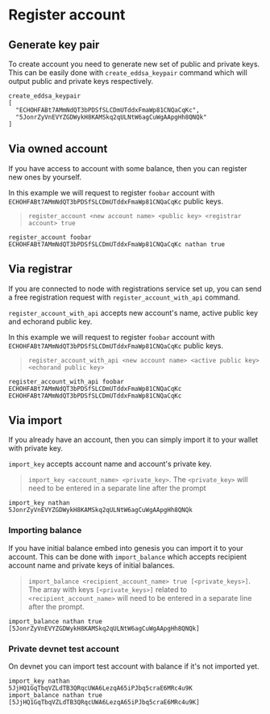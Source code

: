 # Register account
## Generate key pair
To create account you need to generate new set of public and private keys. This can be easily done with `create_eddsa_keypair` command which will output public and private keys respectively.

```
create_eddsa_keypair 
[
  "ECHOHFABt7AMmNdQT3bPDSfSLCDmUTddxFmaWp81CNQaCqKc",
  "5JonrZyVnEVYZGDWykH8KAMSkq2qULNtW6agCuWgAApgHh8QNQk"
]
```

## Via owned account
If you have access to account with some balance, then you can register new ones by yourself.

In this example we will request to register `foobar` account with `ECHOHFABt7AMmNdQT3bPDSfSLCDmUTddxFmaWp81CNQaCqKc` public keys.

> `register_account <new account name> <public key> <registrar account> true`

```
register_account foobar ECHOHFABt7AMmNdQT3bPDSfSLCDmUTddxFmaWp81CNQaCqKc nathan true
```

## Via registrar
If you are connected to node with registrations service set up, you can send a free registration request with `register_account_with_api` command.

`register_account_with_api` accepts new account's name, active public key and echorand public key.

In this example we will request to register `foobar` account with `ECHOHFABt7AMmNdQT3bPDSfSLCDmUTddxFmaWp81CNQaCqKc` public keys.

> `register_account_with_api <new account name> <active public key> <echorand public key>`

```
register_account_with_api foobar ECHOHFABt7AMmNdQT3bPDSfSLCDmUTddxFmaWp81CNQaCqKc ECHOHFABt7AMmNdQT3bPDSfSLCDmUTddxFmaWp81CNQaCqKc
```

## Via import
If you already have an account, then you can simply import it to your wallet with private key.

`import_key` accepts account name and account's private key. 

> `import_key <account_name> <private_key>`. 
The `<private_key>` will need to be entered in a separate line after the prompt

```
import_key nathan
5JonrZyVnEVYZGDWykH8KAMSkq2qULNtW6agCuWgAApgHh8QNQk
```

### Importing balance
If you have initial balance embed into genesis you can import it to your account. This can be done with `import_balance` which accepts recipient account name and private keys of initial balances.

> `import_balance <recipient_account_name> true [<private_keys>]`. 
The array with keys `[<private_keys>]` related to `<recipient_account_name>` will need to be entered in a separate line after the prompt.

```
import_balance nathan true
[5JonrZyVnEVYZGDWykH8KAMSkq2qULNtW6agCuWgAApgHh8QNQk]
```

### Private devnet test account
On devnet you can import test account with balance if it's not imported yet.

```
import_key nathan
5JjHQ1GqTbqVZLdTB3QRqcUWA6LezqA65iPJbq5craE6MRc4u9K
import_balance nathan true
[5JjHQ1GqTbqVZLdTB3QRqcUWA6LezqA65iPJbq5craE6MRc4u9K]
```
